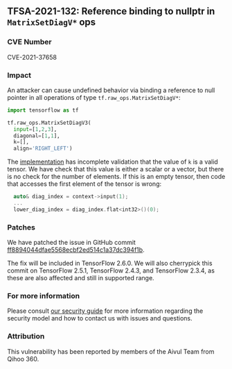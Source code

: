## TFSA-2021-132: Reference binding to nullptr in `MatrixSetDiagV*` ops

### CVE Number
CVE-2021-37658

### Impact
An attacker can cause undefined behavior via binding a reference to null pointer
in all operations of type `tf.raw_ops.MatrixSetDiagV*`:

```python
import tensorflow as tf

tf.raw_ops.MatrixSetDiagV3(
  input=[1,2,3],
  diagonal=[1,1],
  k=[],
  align='RIGHT_LEFT')
```

The
[implementation](https://github.com/galeone/tensorflow/blob/84d053187cb80d975ef2b9684d4b61981bca0c41/tensorflow/core/kernels/linalg/matrix_diag_op.cc)
has incomplete validation that the value of `k` is a valid tensor. We have check
that this value is either a scalar or a vector, but there is no check for the
number of elements. If this is an empty tensor, then code that accesses the
first element of the tensor is wrong:

```cc
  auto& diag_index = context->input(1);
  ...
  lower_diag_index = diag_index.flat<int32>()(0);
```

### Patches
We have patched the issue in GitHub commit
[ff8894044dfae5568ecbf2ed514c1a37dc394f1b](https://github.com/galeone/tensorflow/commit/ff8894044dfae5568ecbf2ed514c1a37dc394f1b).

The fix will be included in TensorFlow 2.6.0. We will also cherrypick this
commit on TensorFlow 2.5.1, TensorFlow 2.4.3, and TensorFlow 2.3.4, as these are
also affected and still in supported range.

### For more information
Please consult [our security
guide](https://github.com/galeone/tensorflow/blob/master/SECURITY.md) for
more information regarding the security model and how to contact us with issues
and questions.

### Attribution
This vulnerability has been reported by members of the Aivul Team from Qihoo
360.
